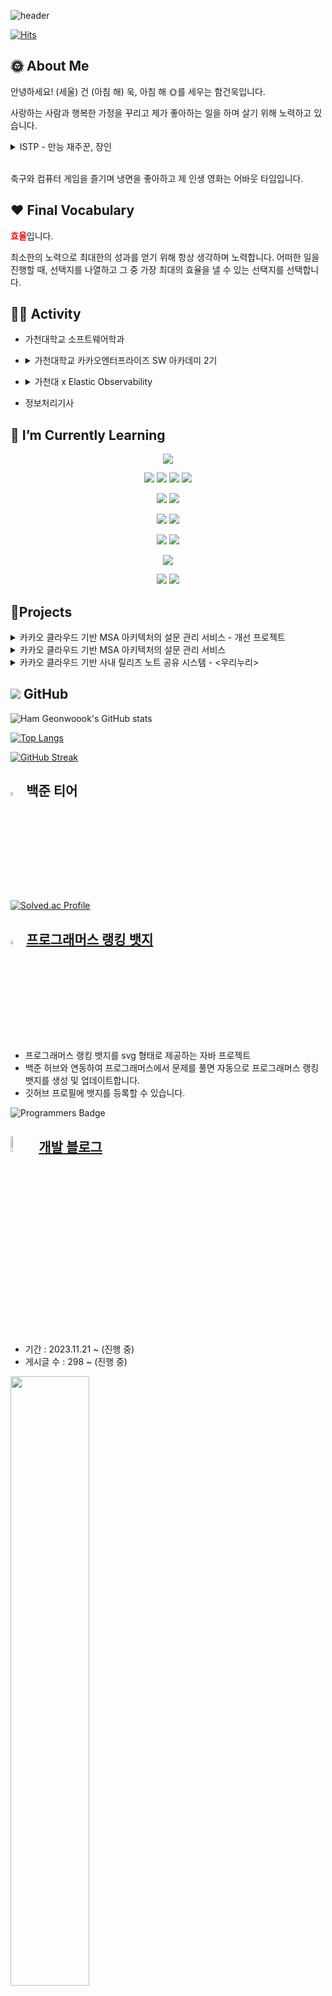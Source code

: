 
![header](https://capsule-render.vercel.app/api?type=soft&color=auto&height=150&section=header&text=Ham%20Geonwook&fontAlignY=50&animation=twinkling&fontSize=50&theme=transparent)



[![Hits](https://hits.seeyoufarm.com/api/count/incr/badge.svg?url=https%3A%2F%2Fgithub.com%2Ftomy8964&count_bg=%23818181&title_bg=%23555555&icon=&icon_color=%23E7E7E7&title=hits&edge_flat=false)](https://hits.seeyoufarm.com)

## 🌞 About Me

안녕하세요! (세울) 건 (아침 해) 욱, 아침 해 🌞를 세우는 함건욱입니다.

사랑하는 사람과 행복한 가정을 꾸리고 제가 좋아하는 일을 하며 살기 위해 노력하고 있습니다. 


<details>
<summary> ISTP - 만능 재주꾼, 장인</summary>
  <div markdown="1">
  
  > 과묵하며 절제된 호기심으로 인생을 관찰하고, 상황을 파악하는 민감성과 도구를 다루는 뛰어난 능력이 있습니다. 말수가 적으며, 논리적이고 합리적입니다. 사실적 자료를 정리/조직하기를 좋아하고, 인과관계나 객관적 원리에 관심이 많습니다. 눈치가 빠릅니다. 조용히 자기 일만 하고 있는 것처럼 보이지만 사실 주변 상황 파악도 다 하고 있습니다.
  </div>
</details>

<br>

축구와 컴퓨터 게임을 즐기며 냉면을 좋아하고 제 인생 영화는 어바웃 타임입니다. 


## ❤️ Final Vocabulary

<span style="color:red">**효율**</span>입니다. 

최소한의 노력으로 최대한의 성과를 얻기 위해 항상 생각하며 노력합니다. 어떠한 일을 진행할 때, 선택지를 나열하고 그 중 가장 최대의 효율을 낼 수 있는 선택지를 선택합니다.



## 🏃‍♂️ Activity
- 가천대학교 소프트웨어학과
  
- <details>
  <summary> 가천대학교 카카오엔터프라이즈 SW 아카데미 2기</summary>
    <div markdown="1">
    
    - 기간: 2023.03.02 ~ 2023.08.31 (6 개월)
    - 참여 기업: `KaKao Enterprise`, `DKTechin`, `ExnTu`의 전문가 10명
    - 기업에서 대학 AI‧소프트웨어학부에 부트캠프형 소프트웨어 아카데미를 개설
    - 소프트웨어 이론과 프로젝트 중심 훈련을 통해 단순 코딩 기술 이상의 인력 양성
    - 활동 내역
        - 카카오 클라우드 기반 설문 관리 서비스 `WaveForm` 백엔드 개발
        - 카카오 클라우드 기반 사내 릴리즈 노트 공유 시스템 `우리누리` 프론트엔드 개발
        - `데이터관리기술`, `시스템아키텍처`, `챗봇` 강의 수강
</details>

- <details>
  <summary> 가천대 x Elastic Observability</summary>
    <div markdown="1">
    
    - 기간: 2023.08.21 ~ 2023.08.27
    - 참여 기업: `AWS`, `Elastic`, `LLOYDK`
    - 대회 설명: `Observability`를 활용한 데이터 분석
        - 운영 중인 `App/Web` 환경 모니터링 및 `Dashboard` 구축
        - 제공되는 데이터를 바탕으로 `Metric` 분석 `Dashboard` 구축
        - `Multi Cloud` 환경 모니터링 `Dashboard` 구축
        - 다양한 `Cloud` 환경의 `Log`를 수집하여 통합 `Dashboard` 구축
    - 활동 내역
        - 파이썬 프로젝트인 AI 투기장을 `EC2`에 올려서 로그와 `metric` 정보 추출
        - `Elastic Agent`를 통해 정보를 추출하고 대시보드화
        - 어느 분야에서 어느 AI가 많은 선택을 받았는지 등의 정보 시각화
        - `EC2`의 `metric` 정보를 추출하여 `cpu 사용량`과 `memory 사용량`이 임계치를 넘으면 `slack과 메일`로 알림 설정
    </div>
</details>

- 정보처리기사

## 🌱 I’m Currently Learning  
<p align="center">
  <img src="https://img.shields.io/badge/java-007396?style=for-the-badge&logo=OpenJDK&logoColor=white">
</p>

<p align="center">
  <img src="https://img.shields.io/badge/spring-6DB33F?style=for-the-badge&logo=spring&logoColor=white&align=center"> <img src="https://img.shields.io/badge/Spring Boot-6DB33F?style=for-the-badge&logo=Spring Boot&logoColor=white"> <img src="https://img.shields.io/badge/Spring Security-6DB33F?style=for-the-badge&logo=Spring Security&logoColor=white"> <img src="https://img.shields.io/badge/JUnit5-25A162?style=for-the-badge&logo=JUnit5&logoColor=white">
</p>
<p align="center">
  <img src="https://img.shields.io/badge/MySQL-4479A1?style=for-the-badge&logo=MySQL&logoColor=white"> <img src="https://img.shields.io/badge/Redis-DC382D?style=for-the-badge&logo=Redis&logoColor=white"> 
</p>

<p align="center">
  <img src="https://img.shields.io/badge/docker-%230db7ed.svg?style=for-the-badge&logo=docker&logoColor=white"> 
  <img src="https://img.shields.io/badge/kubernetes-326CE5.svg?style=for-the-badge&logo=kubernetes&logoColor=white"> 
</p>

<p align="center">
  <img src="https://img.shields.io/badge/jenkins-D24939.svg?style=for-the-badge&logo=jenkins&logoColor=white"> 
  <img src="https://img.shields.io/badge/ArgoCD-EF7B4D.svg?style=for-the-badge&logo=Argo&logoColor=white"> 
</p>

<p align="center">
  <img src="https://img.shields.io/badge/kafka-231F20.svg?style=for-the-badge&logo=ApacheKAfka&logoColor=white">
</p>

<p align="center">
  <img src="https://img.shields.io/badge/github-181717?style=for-the-badge&logo=github&logoColor=white"> <img src="https://img.shields.io/badge/IntelliJ IDEA-000000?style=for-the-badge&logo=IntelliJ IDEA&logoColor=white">
</p>

## 📑Projects

<details>
<summary> 카카오 클라우드 기반 MSA 아키텍처의 설문 관리 서비스 <WaveForm> - 개선 프로젝트</summary>
  <div markdown="1">

- 기간 : 2023년 10월 2일 ~ 2024년 4월 (6 개월)
- GitHub
    - https://github.com/tomy8964/Swave_Survey_Update(`SurveyDocument`, `User`)
    - https://github.com/tomy8964/argocd-back
    - https://github.com/tomy8964/helm-charts.git
- Notion : [<WaveForm> - 개선 프로젝트](https://www.notion.so/WaveForm-432627460d6d4328819a304958559f32?pvs=21)
- 개요 : [카카오 클라우드 기반 MSA 아키텍처의 설문 관리 서비스 <WaveForm>](https://www.notion.so/MSA-WaveForm-d062a459e0cb4f16914d155a11e70bf5?pvs=21) 을 개선하기 위해 시작한 프로젝트입니다.
- 기술 스택 : `SpringBoot, Spring Cloud Gateway, Spring Security, Gradle, JUnit5, Mockito, queryDsl, Docker, Kubernetes, GitHub, Jenkins, MySQL, MySQLOpretor, Prometheus, Grafana, Elastic, Kibana, Fluentd, GKE, GCP, Swagger, Redis, ArgoCD, Slack, nGrinder`
- 객체 지향 설계 원칙의 단일 책임 원칙에 따라 `DTO <-> Entity` 변환 서비스 구현
- 개방 - 폐쇄 원칙에 따라 `OAuth` 서버 `Provider` 추상화
- `Spring Security` 와 `Filter` 를 활용한 `JWT` 인증 처리
- `RestControllerAdvice` 를 이용한 전역 커스텀 에러 처리 메커니즘 구현
- `RestTemplate`의 반복적인 인스턴스 생성 로직을 `WebCilent` 스프링 빈 등록을 통해 인스턴스 생성 비용 절감과 비동기적/논블로킹 방식으로 전환하여 성능 개선
- 동시성 문제를 해결하기 위해 분산락의 개념을 도입하고, 이를 `AOP`를 통해 적용하여 관심사 분리
- `QueryDsl` 를 이용한 동적 쿼리로 재사용성 증대 및 `fetch join` 와 `batch size` 적용을 통해 `N+1` 문제 해결
- `MSA` 아키텍처를 고려하여 `Redis` 클로스터를 활용한 글로벌 캐시 적용
- 캐싱 적용, `DB` 쿼리 개선, `DB` 인덱싱 수정, `DB` 커넥션 풀 조정, 비동기 처리 등 성능 최적화
    - **TPS 60.4 → 841.4로 14 배에 달하는 성능 향상**
- `MySQL Operator`를 활용하여 `Single Primary` 방식으로 `MySQL InnoDB` 클러스터를 관리하고, `MySQL Group Replication`을 실행
- 커버리지 `100%` 를 목표로 `Mockito & JUnit5` 를 이용한 **113** 개의 단위 테스트 작성
- `SpringBootTest` 를 이용한 **34** 개의 통합 테스트 코드를 통한 애플리케이션의 전반적인 기능 검증
- `Swagger` 를 활용한 `API` 문서 자동화
- `Google Cloud Platform` 으로 배포 환경 변경
- `NginX` 로드밸런싱을 통해 시스템 가용성 증가
- `GitHub - Jenkins - Docker - ArgoCD` `CI/CD` 파이프라인 구축하여 배포 자동화
- `NFS`를 이용한 `DB` 백업 구현
- `Prometheus & Grafana` , `EFK` 를 활용한 모니터링 시스템 구축
- `Slack` 과의 연동을 통해 알림 도구를 구현하여 운영 효율성 개선
- `Helm`, `TerraForm`  을 통해 인프라 및 서비스 리소스 관리를 자동화
  </div>
</details>
<details>
<summary> 카카오 클라우드 기반 MSA 아키텍처의 설문 관리 서비스 <WaveForm></summary>
  <div markdown="1">
  
  - 기간 : 2023년 3월 2일 ~ 2023년 6월 9일 (3 개월)
- GitHub : [https://github.com/KEA-SWAVE-SURVEY](https://github.com/KEA-SWAVE-SURVEY/spring-gateway)
- Notion : [카카오 클라우드 기반 MSA 아키텍처의 설문 관리 서비스 <WaveForm>](https://www.notion.so/MSA-WaveForm-d062a459e0cb4f16914d155a11e70bf5?pvs=21)
- 기술 스택 : `SpringBoot, Spring Cloud Gateway, Gradle, JUnit5, queryDsl, Docker, Kubernetes, GitHub, Jenkins, MySQL, Redis, ArgoCD, Slack, nGrinder`
- 개요 : 본 프로젝트는 카카오엔터프라이즈 가천 SW 아카데미 수료 중 진행한 카카오 클라우드 기반 MSA 아키텍처의 설문 관리 서비스이며 저는 총 6명의 팀원 중 3명의 백엔드 팀에서 **BackEnd 개발에 40% 기여했습니다.**
- 역할
    - 설문 응답, 분석의 전반적인 `CRUD` `API` 개발(전체 `API` 중 40%)
    - `MSA` 아키텍처를 도입하면서 도메인 주도 설계(`DDD`)를 이용하여 모듈 분리
    - `REST API`로 서비스들간의 통신 구현
    - `Kubernetes` 상에 `Spring Cloud Gateway`, 설문 응답, 분석 서비스 배포
    - `OAuth2` `API`를 이용한 `GitHub`와 `Google` 소셜 로그인 구현
    - `Spring Security` 와 `JWT Token` 를 이용한 인증과 권한 관리
    - `Redis`를 사용하여 데이터 캐싱 적용
    - `nGrinder`를 통한 성능 테스트 수행
    - `JUnit` `Mockito`를 사용한 테스트 작성
- 기획 동기, 기존 제품 분석, 요구사항 분석, `WBS`, 다이어그램, 스토리 보드, `UI&UX`, `ERD`, `API` 명세서, 시스템 아키텍처까지 전반적인 `IT` 서비스 과정을 경험
  </div>
</details>
<details>
<summary> 카카오 클라우드 기반 사내 릴리즈 노트 공유 시스템 - <우리누리></summary>
  <div markdown="1">
  
  - 기간 : 2023년 7월 4일 ~ 2023년 8월 25일 (2 개월)
- GitHub : https://github.com/SwaveReleaseNote
- Notion : [카카오 클라우드 기반 사내 릴리즈 노트 공유 시스템 - <우리누리>](https://www.notion.so/d1650af3ff2e4d6fa05a548f4e9a4441?pvs=21)
- 기술 스택 : `TypeScript, Pnpm, Recoil, ReactQuery, Axios, Jest, Cypress, Jenkins, Github, Docker, Kubernetes, Kakao I Cloud, ArgoCD, Nginx, Slack, Jira, Figma, Swagger`
- 개요 : 본 프로젝트는 카카오엔터프라이즈 가천 SW 아카데미 수료 중 진행한 카카오 클라우드 기반 사내 릴리즈 노트 공유 시스템이며`KaKao Enterprise`, `DKTechin`, `ExnTu` 에서 재직 중이신 전문가 10명에게 코드 리뷰 및 멘토링을 받았으며 저는 총 6명의 팀원 중 3명의 프론트엔드 팀에서 **FrontEnd 개발에 60%** 기여하였습니다.
- 역할
    - `Git` 플로우 전략, `Github` 브랜치 컨벤션 및 `PR` 활성화
    - 프론트엔드 팀 개발 공동 규칙(함수명, 모듈명, 패키지명, `Prettier`, `Eslint`) 적용
    - `GitHub - Jenkins - Docker - ArgoCD` `CI/CD` 파이프라인 구축하여 배포 자동화
    - `ReactQuery` 를 통한 프론트엔드 캐싱 적용
    - `Cypress` `Jest` 를 통한 테스트 작성
    - `Axios` 인스턴스 모듈화하여 에러 처리 및 통신 로직 관리
    - 에러에 대한 공통 페이지 작성하여 에러 공통 처리
- `데일리 스크럼`, `코드 리뷰`, `멘토링`, `PR`, `Jira` 를 통한 이슈 관리 등을 통한 체계적인 협업 진행
- 프론트엔드라는 원하지 않았지만 주어진 업무에 최선을 다하는 것이 중요하다고 생각했습니다. 그 결과, 이 경험을 통해 문제를 다양한 시각에서 바라볼 수 있는 능력을 기르게 되었습니다.
- 기획 동기, 기존 제품 분석, 요구사항 분석, `WBS`, 다이어그램, 스토리 보드, `UI&UX`, `ERD`, `API` 명세서, 시스템 아키텍처까지 전반적인 `IT` 서비스 과정을 경험
  </div>
</details>

## <img src="https://img.shields.io/badge/-181717?style=for-the-badge&logo=github&logoColor=white"> GitHub

![Ham Geonwoook's GitHub stats](https://github-readme-stats.vercel.app/api?username=tomy8964&show_icons=true&theme=transparent)

[![Top Langs](https://github-readme-stats.vercel.app/api/top-langs/?username=tomy8964&layout=compact&theme=transparent)](https://github.com/anuraghazra/github-readme-stats)

[![GitHub Streak](https://github-readme-streak-stats.herokuapp.com/?user=tomy8964&theme=transparent)](https://git.io/streak-stats)

## <img width="4%" src="./image/image-1.png"> 백준 티어
[![Solved.ac Profile](http://mazassumnida.wtf/api/v2/generate_badge?boj=tomy8964)](https://solved.ac/tomy8964/)

## <img width="4%" src="./image/programmers-logo-dark-1.png"> [프로그래머스 랭킹 뱃지](https://github.com/tomy8964/Programmers_Badge_Generator)
- 프로그래머스 랭킹 뱃지를 svg 형태로 제공하는 자바 프로젝트
- 백준 허브와 연동하여 프로그래머스에서 문제를 풀면 자동으로 프로그래머스 랭킹 뱃지를 생성 및 업데이트합니다.
- 깃허브 프로필에 뱃지를 등록할 수 있습니다.

![Programmers Badge](https://raw.githubusercontent.com/tomy8964/Programmers_Badge_Generator/main/result/result.svg?cache_buster=TIMESTAMP)


## <img width="8%" src="./image/image-2.png"> [개발 블로그](https://velog.io/@tomy8964)    
- 기간 : 2023.11.21 ~ (진행 중)
- 게시글 수 : 298 ~ (진행 중)
  
<img width="50%" src="https://velog-readme-stats.vercel.app/api?name=tomy8964&color=dark">

 - [[Spring + QueryDsl] DB 쿼리 시 발생하는 N+1 문제 해결 및 성능 개선](https://velog.io/@tomy8964/Spring-QueryDsl-DB-쿼리-시-발생하는-N1-문제-해결-및-성능-개선)

 - [[Spring] 왜 Filter에서 JWT 인증을 처리하는가?](https://velog.io/@tomy8964/Spring-왜-Filter에서-JWT-인증을-처리하는가)

- [[Spring] REST API 통신 시 사용해야 할 HTTP 클라이언트 RestTemplate vs WebClient](https://velog.io/@tomy8964/Spring-REST-API-통신-시-사용해야-할-HTTP-클라이언트-RestTemplate-vs-WebClient)

 - [[Spring] MSA 아키텍처에서 Redis를 활용한 분산락 적용을 Spring AOP와 @Annotation을 활용해 재사용성 높게 적용하는 방법](https://velog.io/@tomy8964/MSA-아키텍처에서-Redis를-활용한-분산락-적용을-Spring-AOP를-사용해-재사용성-높게-적용하는-방법)

 - [[Spring] MSA 아키텍처의 백엔드 프로젝트 테스트 방법](https://velog.io/@tomy8964/Spring-MVC-패턴의-백엔드-프로젝트-테스트-방법)

 - [[Spring] OAuth Kakao, Git, Google 로그인 다형성을 활용하여 객체 지향적으로 리팩토링 하기](https://velog.io/@tomy8964/Spring-OAuthService-다형성을-활용하여-객체-지향적으로-리팩토링-하기)


 - [오라클 클라우드(db - kafka) ← → 로컬(druid - superset)](https://velog.io/@tomy8964/오라클-클라우드db-kafka-로컬druid-superset-8xjreh72)

- [3티어 기반 HAProxy 및 Keepalived 적용](https://velog.io/@tomy8964/3티어-기반-HAProxy-및-Keepalived-적용)

- [gitlab-jenkins CI / CD를 위한 시스템 아키텍처 구축실습](https://velog.io/@tomy8964/gitlab-jenkins-CI-CD를-위한-시스템-아키텍처-구축실습)

## 👻 [이력서](https://tomy8964.notion.site/89b411103c1345e1b907951a5f41aad7)

## 💻 강의

### 자바

[JAVA-공부-김영한의-자바-기본 수료증](https://www.inflearn.com/certificate/387741-332506-12355710)

→ [JAVA-공부-김영한의-자바-기본 정리](https://velog.io/@tomy8964/series/JAVA-공부-김영한의-자바-기본)

[JAVA-공부-김영한의-자바-중급-1편 수료증](https://www.inflearn.com/certificate/387741-333308-12738634)

→ [JAVA-공부-김영한의-자바-중급-1편 정리](https://velog.io/@tomy8964/series/JAVA-공부-김영한의-자바-중급-1편)

### 스프링

[Spring-강의-스프링-핵심-원리-기본편 수료증](https://www.inflearn.com/certificate/387741-325969-11003002)

→ [Spring-강의-스프링-핵심-원리-기본편 정리](https://velog.io/@tomy8964/series/Spring-강의-스프링-핵심-원리-기본편)

[Spring-강의-스프링-MVC-1편-백엔드-웹-개발-핵심-기술 수료증](https://www.inflearn.com/certificate/387741-326674-11003004)

→ [Spring-강의-스프링-MVC-1편-백엔드-웹-개발-핵심-기술 정리](https://velog.io/@tomy8964/series/Spring-강의-스프링-MVC-1편-백엔드-웹-개발-핵심-기술)

[Spring-강의-스프링-MVC-2편-백엔드-웹-개발-활용-기술 수료증](https://www.inflearn.com/certificate/387741-327260-11003001)

→ [Spring-강의-스프링-MVC-2편-백엔드-웹-개발-활용-기술 정리](https://velog.io/@tomy8964/series/Spring-강의-스프링-MVC-2편-백엔드-웹-개발-활용-기술)

[Spring-강의-스프링-DB-1편-데이터-접근-핵심-원리 수료증](https://www.inflearn.com/certificate/387741-328723-11003005)

→ [Spring-강의-스프링-DB-1편-데이터-접근-핵심-원리 정리](https://velog.io/@tomy8964/series/Spring-강의-스프링-DB-1편-데이터-접근-핵심-원리)

[Spring-강의-스프링-DB-2편-데이터-접근-활용-기술 수료증](https://www.inflearn.com/certificate/387741-328990-11003003)

→ [Spring-강의-스프링-DB-2편-데이터-접근-활용-기술 정리](https://velog.io/@tomy8964/series/Spring-강의-스프링-DB-2편-데이터-접근-활용-기술)

### 스프링 부트와 JPA

[스프링-부트와-JPA-강의-자바-ORM-표준-JPA-프로그래밍-기본편 수료증](https://www.inflearn.com/certificate/387741-324109-11571217)

→ [스프링-부트와-JPA-강의-자바-ORM-표준-JPA-프로그래밍-기본편 정리](https://velog.io/@tomy8964/series/스프링-부트와-JPA-강의-자바-ORM-표준-JPA-프로그래밍-기본편)

[스프링-부트와-JPA-스프링-부트와-JPA-활용1-웹-애플리케이션-개발 수료증](https://www.inflearn.com/certificate/387741-324119-11571216)

→ [스프링-부트와-JPA-스프링-부트와-JPA-활용1-웹-애플리케이션-개발 정리](https://velog.io/@tomy8964/스프링-부트와-JPA-스프링-부트와-JPA-활용1-웹-애플리케이션-개발)

[스프링-부트와-JPA-스프링-부트와-JPA-활용2-API-개발과-성능-최적화 수료증](https://www.inflearn.com/certificate/387741-324214-11571215)

→ [스프링-부트와-JPA-스프링-부트와-JPA-활용2-API-개발과-성능-최적화 정리](https://velog.io/@tomy8964/스프링-부트와-JPA-스프링-부트와-JPA-활용2-API-개발과-성능-최적화)

[스프링-부트와-JPA-스프링-데이터-JPA 수료증](https://www.inflearn.com/certificate/387741-324474-11571214)

→ [스프링-부트와-JPA-스프링-데이터-JPA 정리](https://velog.io/@tomy8964/스프링-부트와-JPA-스프링-데이터-JPA)

[스프링-부트와-JPA-Querydsl 수료증](https://www.inflearn.com/certificate/387741-324476-11571213)

→ [스프링-부트와-JPA-Querydsl 정리](https://velog.io/@tomy8964/스프링-부트와-JPA-Querydsl)

## 📫 How to reach me: [tomy8964@naver.com](mailto:tomy8964@naver.com)


<!--
**tomy8964/tomy8964** is a ✨ _special_ ✨ repository because its `README.md` (this file) appears on your GitHub profile.

Here are some ideas to get you started:

- 🔭 I’m currently working on ...
- 🌱 I’m currently learning ...
- 👯 I’m looking to collaborate on ...
- 🤔 I’m looking for help with ...
- 💬 Ask me about ...
- 📫 How to reach me: ...
- 😄 Pronouns: ...
- ⚡ Fun fact: ...
-->